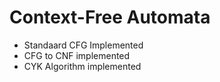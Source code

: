 # Context-Free Automata

* Standaard CFG Implemented
* CFG to CNF implemented
* CYK Algorithm implemented
